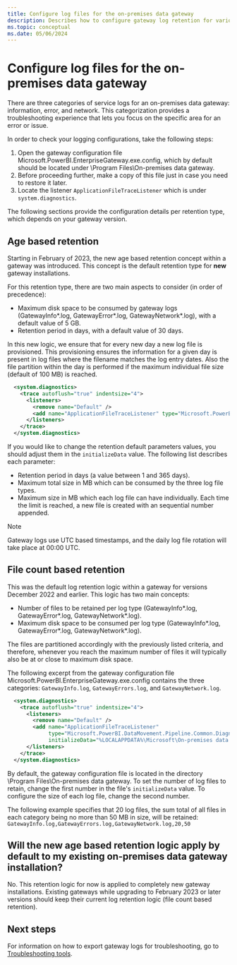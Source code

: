 ```yaml
---
title: Configure log files for the on-premises data gateway
description: Describes how to configure gateway log retention for various versions of the on-premise data gateway.
ms.topic: conceptual
ms.date: 05/06/2024
---
```

# Configure log files for the on-premises data gateway

There are three categories of service logs for an on-premises data gateway: information, error, and network. This categorization provides a troubleshooting experience that lets you focus on the specific area for an error or issue.

In order to check your logging configurations, take the following steps:

1. Open the gateway configuration file Microsoft.PowerBI.EnterpriseGateway.exe.config, which by default should be located under \Program Files\On-premises data gateway.
1. Before proceeding further, make a copy of this file just in case you need to restore it later.
1. Locate the listener `ApplicationFileTraceListener` which is under `system.diagnostics`.

The following sections provide the configuration details per retention type, which depends on your gateway version.

## Age based retention

Starting in February of 2023, the new age based retention concept within a gateway was introduced. This concept is the default retention type for **new** gateway installations.

For this retention type, there are two main aspects to consider (in order of precedence):

 * Maximum disk space to be consumed by gateway logs (GatewayInfo*.log, GatewayError*.log, GatewayNetwork*.log), with a default value of 5 GB.
 * Retention period in days, with a default value of 30 days.
 
In this new logic, we ensure that for every new day a new log file is provisioned. This provisioning ensures the information for a given day is present in log files where the filename matches the log entry dates.
Also the file partition within the day is performed if the maximum individual file size (default of 100 MB) is reached.

```xml
  <system.diagnostics>
    <trace autoflush="true" indentsize="4">
      <listeners>
        <remove name="Default" />
        <add name="ApplicationFileTraceListener" type="Microsoft.PowerBI.DataMovement.Pipeline.Common.Diagnostics.AgeBasedRetentionRotatableFilesManagerTraceListener, Microsoft.PowerBI.DataMovement.Pipeline.Common" initializeData="%LOCALAPPDATA%\Microsoft\On-premises data gateway\,30,5120,100" />
      </listeners>
    </trace>
  </system.diagnostics>
```

If you would like to change the retention default parameters values, you should adjust them in the `initializeData` value. The following list describes each parameter:

* Retention period in days (a value between 1 and 365 days).
* Maximum total size in MB which can be consumed by the three log file types.
* Maximum size in MB which each log file can have individually. Each time the limit is reached, a new file is created with an sequential number appended.

> [!NOTE] 
> Gateway logs use UTC based timestamps, and the daily log file rotation will take place at 00:00 UTC.

## File count based retention

This was the default log retention logic within a gateway for versions December 2022 and earlier. This logic has two main concepts:

 * Number of files to be retained per log type (GatewayInfo*.log, GatewayError*.log, GatewayNetwork*.log).
 * Maximum disk space to be consumed per log type (GatewayInfo*.log, GatewayError*.log, GatewayNetwork*.log).

The files are partitioned accordingly with the previously listed criteria, and therefore, whenever you reach the maximum number of files it will typically also be at or close to maximum disk space.

The following excerpt from the gateway configuration file Microsoft.PowerBI.EnterpriseGateway.exe.config contains the three categories: `GatewayInfo.log`, `GatewayErrors.log`, and `GatewayNetwork.log`.

```xml
  <system.diagnostics>
    <trace autoflush="true" indentsize="4">
      <listeners>
        <remove name="Default" />
        <add name="ApplicationFileTraceListener"
             type="Microsoft.PowerBI.DataMovement.Pipeline.Common.Diagnostics.RotatableFilesManagerTraceListener, Microsoft.PowerBI.DataMovement.Pipeline.Common"
             initializeData="%LOCALAPPDATA%\Microsoft\On-premises data gateway\,GatewayInfo.log,GatewayErrors.log,GatewayNetwork.log,20,50" />
      </listeners>
    </trace>
  </system.diagnostics>
```

By default, the gateway configuration file is located in the directory \Program Files\On-premises data gateway. To set the number of log files to retain, change the first number in the file's `initializeData` value. To configure the size of each log file, change the second number.

The following example specifies that 20 log files, the sum total of all files in each category being no more than 50 MB in size, will be retained:
 `GatewayInfo.log,GatewayErrors.log,GatewayNetwork.log,20,50`

## Will the new age based retention logic apply by default to my existing on-premises data gateway installation?

No. This retention logic for now is applied to completely new gateway installations. Existing gateways while upgrading to February 2023 or later versions should keep their current log retention logic (file count based retention).

## Next steps

For information on how to export gateway logs for troubleshooting, go to [Troubleshooting tools](service-gateway-tshoot.md#troubleshooting-tools).
